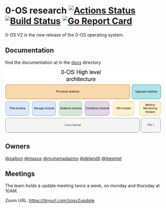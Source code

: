 # 0-OS research [![Actions Status](https://github.com/threefoldtech/zosv2/workflows/build/badge.svg)](https://github.com/threefoldtech/zosv2/actions) [![Build Status](https://travis-ci.com/threefoldtech/zosv2.svg?branch=master)](https://travis-ci.com/threefoldtech/zosv2) [![Go Report Card](https://goreportcard.com/badge/github.com/threefoldtech/zosv2)](https://goreportcard.com/report/github.com/threefoldtech/zosv2)

0-OS V2 is the new release of the 0-OS operating system.

## Documentation

find the documentation at in the [docs](/docs) directory

![architecture](assets/0-OS_v2_architecture.png)

## Owners

[@zaibon](https://github.com/zaibon) [@maxux](https://github.com/maxux) [@muhamadazmy](https://github.com/muhamadazmy) [@delandtj](https://github.com/delandtj) [@leesmet](https://github.com/leesmet)

## Meetings

The team holds a update meeting twice a week, on monday and thursday at 10AM.

Zoom URL: https://tinyurl.com/zosv2update
